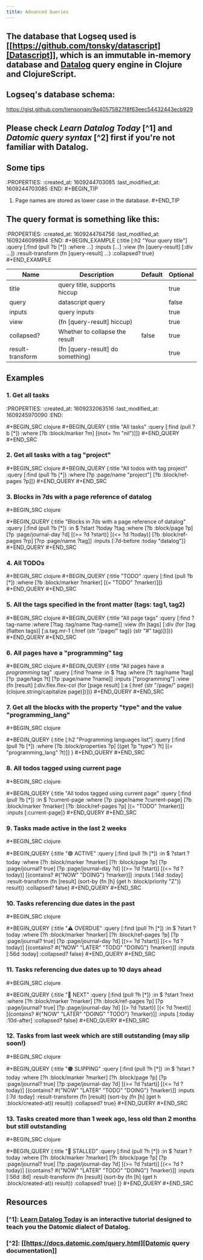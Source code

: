 ```yaml
---
title: Advanced Queries
---
```


## The database that Logseq used is [[https://github.com/tonsky/datascript][Datascript]], which is an immutable in-memory database and [Datalog](https://en.wikipedia.org/wiki/Datalog) query engine in Clojure and ClojureScript.
## Logseq's database schema:
https://gist.github.com/tiensonqin/9a40575827f8f63eec54432443ecb929
## Please check _Learn Datalog Today_ [^1] and _Datomic query syntax_ [^2] first if you're not familiar with Datalog.
## **Some tips**
:PROPERTIES:
:created_at: 1609244703085
:last_modified_at: 1609244703085
:END:
#+BEGIN_TIP
1. Page names are stored as lower case in the database.
#+END_TIP
## The query format is something like this:
:PROPERTIES:
:created_at: 1609244764756
:last_modified_at: 1609246099894
:END:
#+BEGIN_EXAMPLE
{:title  [:h2 "Your query title"]
 :query  [:find (pull ?b [*])
          :where ...]
 :inputs [...]
 :view             (fn [query-result] [:div ...])
 :result-transform (fn [query-result] ...)
 :collapsed? true}
#+END_EXAMPLE

| Name             | Description                      | Default | Optional |
|------------------|----------------------------------|---------|----------|
| title            | query title, supports hiccup     |         | true     |
| query            | datascript query                 |         | false    |
| inputs           | query inputs                     |         | true     |
| view             | (fn [query-result] hiccup)       |         | true     |
| collapsed?       | Whether to collapse the result   | false   | true     |
| result-transform | (fn [query-result] do something) |         | true     |
## **Examples**
### 1. Get all tasks
:PROPERTIES:
:created_at: 1609232063516
:last_modified_at: 1609245970090
:END:

#+BEGIN_SRC clojure
#+BEGIN_QUERY
{:title "All tasks"
 :query [:find (pull ?b [*])
         :where
         [?b :block/marker ?m]
         [(not= ?m "nil")]]}
#+END_QUERY
#+END_SRC
### 2. Get all tasks with a tag "project"
#+BEGIN_SRC clojure
#+BEGIN_QUERY
{:title "All todos with tag project"
 :query [:find (pull ?b [*])
         :where
         [?p :page/name "project"]
         [?b :block/ref-pages ?p]]}
#+END_QUERY
#+END_SRC
### 3. Blocks in 7ds with a page reference of datalog
#+BEGIN_SRC clojure

#+BEGIN_QUERY
{:title "Blocks in 7ds with a page reference of datalog"
 :query [:find (pull ?b [*])
         :in $ ?start ?today ?tag
         :where
         [?b :block/page ?p]
         [?p :page/journal-day ?d]
         [(>= ?d ?start)]
         [(<= ?d ?today)]
         [?b :block/ref-pages ?rp]
         [?rp :page/name ?tag]]
 :inputs [:7d-before :today "datalog"]}
#+END_QUERY
#+END_SRC
### 4. All TODOs
#+BEGIN_SRC clojure
#+BEGIN_QUERY
{:title "TODO"
 :query [:find (pull ?b [*])
         :where
         [?b :block/marker ?marker]
         [(= "TODO" ?marker)]]}
#+END_QUERY
#+END_SRC
### 5. All the tags specified in the front matter (tags: tag1, tag2)
#+BEGIN_SRC clojure
#+BEGIN_QUERY
{:title "All page tags"
:query [:find ?tag-name
        :where
        [?tag :tag/name ?tag-name]]
:view (fn [tags]
        [:div
         (for [tag (flatten tags)]
           [:a.tag.mr-1 {:href (str "/page/" tag)}
            (str "#" tag)])])}
#+END_QUERY
#+END_SRC
### 6. All pages have a "programming" tag
#+BEGIN_SRC clojure
#+BEGIN_QUERY
{:title "All pages have a *programming* tag"
 :query [:find ?name
         :in $ ?tag
         :where
         [?t :tag/name ?tag]
         [?p :page/tags ?t]
         [?p :page/name ?name]]
 :inputs ["programming"]
 :view (fn [result]
         [:div.flex.flex-col
          (for [page result]
            [:a {:href (str "/page/" page)} (clojure.string/capitalize page)])])}
#+END_QUERY
#+END_SRC
### 7. Get all the blocks with the property "type" and the value "programming_lang"
#+BEGIN_SRC clojure

#+BEGIN_QUERY
{:title [:h2 "Programming languages list"]
 :query [:find (pull ?b [*])
         :where
         [?b :block/properties ?p]
         [(get ?p "type") ?t]
         [(= "programming_lang" ?t)]]
 }
#+END_QUERY
#+END_SRC
### 8. All todos tagged using current page
#+BEGIN_SRC clojure

#+BEGIN_QUERY
{:title "All todos tagged using current page"
 :query [:find (pull ?b [*])
         :in $ ?current-page
         :where
         [?p :page/name ?current-page]
         [?b :block/marker ?marker]
         [?b :block/ref-pages ?p]
         [(= "TODO" ?marker)]]
 :inputs [:current-page]}
#+END_QUERY
#+END_SRC
### 9. Tasks made active in the last 2 weeks
#+BEGIN_SRC clojure

#+BEGIN_QUERY
{:title "🟢 ACTIVE"
    :query [:find (pull ?h [*])
            :in $ ?start ?today
            :where
            [?h :block/marker ?marker]
            [?h :block/page ?p]
            [?p :page/journal? true]
            [?p :page/journal-day ?d]
            [(>= ?d ?start)]
            [(<= ?d ?today)]
            [(contains? #{"NOW" "DOING"} ?marker)]]
    :inputs [:14d :today]
    :result-transform (fn [result]
                        (sort-by (fn [h]
                                   (get h :block/priority "Z")) result))
    :collapsed? false}
#+END_QUERY
#+END_SRC
### 10. Tasks referencing due dates in the past
#+BEGIN_SRC clojure

#+BEGIN_QUERY
   {:title "⚠️ OVERDUE"
    :query [:find (pull ?h [*])
            :in $ ?start ?today
            :where
            [?h :block/marker ?marker]
            [?h :block/ref-pages ?p]
            [?p :page/journal? true]
            [?p :page/journal-day ?d]
            [(>= ?d ?start)]
            [(<= ?d ?today)]
            [(contains? #{"NOW" "LATER" "TODO" "DOING"} ?marker)]]
    :inputs [:56d :today]
    :collapsed? false}
#+END_QUERY
#+END_SRC
### 11. Tasks referencing due dates up to 10 days ahead
#+BEGIN_SRC clojure

#+BEGIN_QUERY
      {:title "📅 NEXT"
    :query [:find (pull ?h [*])
            :in $ ?start ?next
            :where
            [?h :block/marker ?marker]
            [?h :block/ref-pages ?p]
            [?p :page/journal? true]
            [?p :page/journal-day ?d]
            [(> ?d ?start)]
            [(< ?d ?next)]
            [(contains? #{"NOW" "LATER" "DOING" "TODO"} ?marker)]]
    :inputs [:today :10d-after]
    :collapsed? false}
#+END_QUERY
#+END_SRC
### 12. Tasks from last week which are still outstanding (may slip soon!)
#+BEGIN_SRC clojure

#+BEGIN_QUERY
     {:title "🟠 SLIPPING"
    :query [:find (pull ?h [*])
            :in $ ?start ?today
            :where
            [?h :block/marker ?marker]
            [?h :block/page ?p]
            [?p :page/journal? true]
            [?p :page/journal-day ?d]
            [(>= ?d ?start)]
            [(<= ?d ?today)]
            [(contains? #{"NOW" "LATER" "TODO" "DOING"} ?marker)]]
    :inputs [:7d :today]
    :result-transform (fn [result]
                        (sort-by (fn [h]
                                   (get h :block/created-at)) result))
    :collapsed? true}
#+END_QUERY
#+END_SRC
### 13. Tasks created more than 1 week ago, less old than 2 months but still outstanding
#+BEGIN_SRC clojure

#+BEGIN_QUERY
{:title "🔴 STALLED"
    :query [:find (pull ?h [*])
            :in $ ?start ?today
            :where
            [?h :block/marker ?marker]
            [?h :block/page ?p]
            [?p :page/journal? true]
            [?p :page/journal-day ?d]
            [(>= ?d ?start)]
            [(<= ?d ?today)]
            [(contains? #{"NOW" "LATER" "TODO" "DOING"} ?marker)]]
    :inputs [:56d :8d]
    :result-transform (fn [result]
                        (sort-by (fn [h]
                                   (get h :block/created-at)) result))
    :collapsed? true}
 ]}
#+END_QUERY
#+END_SRC
## **Resources**
### [^1]: [Learn Datalog Today](http://www.learndatalogtoday.org/)  is an interactive tutorial designed to teach you the Datomic dialect of Datalog.
### [^2]: [[https://docs.datomic.com/query.html][Datomic query documentation]]
